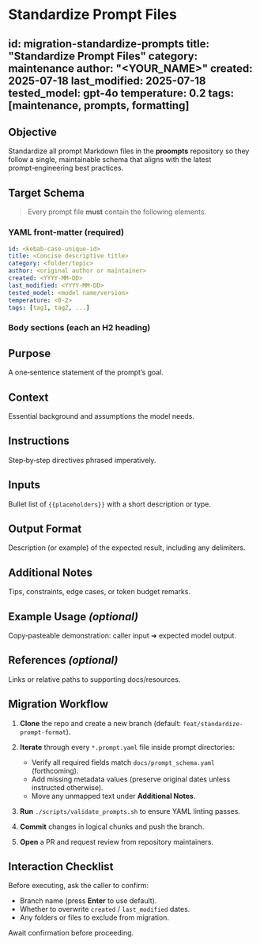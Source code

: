 # Standardize Prompt Files

id: migration-standardize-prompts
title: "Standardize Prompt Files"
category: maintenance
author: "\<YOUR_NAME\>"
created: 2025-07-18
last_modified: 2025-07-18
tested_model: gpt-4o
temperature: 0.2
tags: [maintenance, prompts, formatting]
-----------------------------------------

## Objective

Standardize all prompt Markdown files in the **proompts** repository so they follow a single, maintainable schema that aligns with the latest prompt‑engineering best practices.

## Target Schema

> Every prompt file **must** contain the following elements.

### YAML front‑matter (required)

```yaml
id: <kebab-case-unique-id>
title: <Concise descriptive title>
category: <folder/topic>
author: <original author or maintainer>
created: <YYYY-MM-DD>
last_modified: <YYYY-MM-DD>
tested_model: <model name/version>
temperature: <0‑2>
tags: [tag1, tag2, ...]
```

### Body sections (each an H2 heading)

## Purpose

A one‑sentence statement of the prompt’s goal.

## Context

Essential background and assumptions the model needs.

## Instructions

Step‑by‑step directives phrased imperatively.

## Inputs

Bullet list of `{{placeholders}}` with a short description or type.

## Output Format

Description (or example) of the expected result, including any delimiters.

## Additional Notes

Tips, constraints, edge cases, or token budget remarks.

## Example Usage *(optional)*

Copy‑pasteable demonstration: caller input ➜ expected model output.

## References *(optional)*

Links or relative paths to supporting docs/resources.

## Migration Workflow

1. **Clone** the repo and create a new branch (default: `feat/standardize-prompt-format`).
1. **Iterate** through every `*.prompt.yaml` file inside prompt directories:

   * Verify all required fields match `docs/prompt_schema.yaml` (forthcoming).
   * Add missing metadata values (preserve original dates unless instructed otherwise).
   * Move any unmapped text under **Additional Notes**.
1. **Run** `./scripts/validate_prompts.sh` to ensure YAML linting passes.
1. **Commit** changes in logical chunks and push the branch.
1. **Open** a PR and request review from repository maintainers.

## Interaction Checklist

Before executing, ask the caller to confirm:

* Branch name (press **Enter** to use default).
* Whether to overwrite `created` / `last_modified` dates.
* Any folders or files to exclude from migration.

Await confirmation before proceeding.
